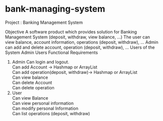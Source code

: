 # bank-managing-system
Project : Banking Management System

Objective
A software product which provides solution for Banking Management System (deposit,
withdraw, view balance, ...)
The user can view balance, account information, operations (deposit, withdraw), ...
Admin can add and delete account, operation (deposit, withdraw), ...
Users of the System
Admin
Users
Functional Requirements
1. Admin
Can login and logout.<br>
Can add Account → Hashmap or ArrayList<br>
Can add operation(deposit, withdraw)→ Hashmap or ArrayList<br>
Can view balance<br>
Can delete Account<br>
Can delete operation<br>
2. User<br>
Can view Balance<br>
Can view personal information<br>
Can modify personal Information<br>
Can list operations (deposit, withdraw)
